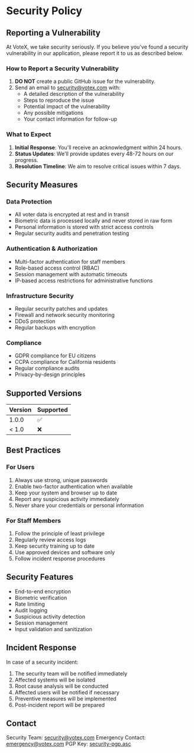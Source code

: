 # Security Policy

## Reporting a Vulnerability

At VoteX, we take security seriously. If you believe you've found a security vulnerability in our application, please report it to us as described below.

### How to Report a Security Vulnerability

1. **DO NOT** create a public GitHub issue for the vulnerability.
2. Send an email to [security@votex.com](mailto:security@votex.com) with:
   - A detailed description of the vulnerability
   - Steps to reproduce the issue
   - Potential impact of the vulnerability
   - Any possible mitigations
   - Your contact information for follow-up

### What to Expect

1. **Initial Response**: You'll receive an acknowledgment within 24 hours.
2. **Status Updates**: We'll provide updates every 48-72 hours on our progress.
3. **Resolution Timeline**: We aim to resolve critical issues within 7 days.

## Security Measures

### Data Protection

- All voter data is encrypted at rest and in transit
- Biometric data is processed locally and never stored in raw form
- Personal information is stored with strict access controls
- Regular security audits and penetration testing

### Authentication & Authorization

- Multi-factor authentication for staff members
- Role-based access control (RBAC)
- Session management with automatic timeouts
- IP-based access restrictions for administrative functions

### Infrastructure Security

- Regular security patches and updates
- Firewall and network security monitoring
- DDoS protection
- Regular backups with encryption

### Compliance

- GDPR compliance for EU citizens
- CCPA compliance for California residents
- Regular compliance audits
- Privacy-by-design principles

## Supported Versions

| Version | Supported          |
| ------- | ------------------ |
| 1.0.0   | :white_check_mark: |
| < 1.0   | :x:                |

## Best Practices

### For Users

1. Always use strong, unique passwords
2. Enable two-factor authentication when available
3. Keep your system and browser up to date
4. Report any suspicious activity immediately
5. Never share your credentials or personal information

### For Staff Members

1. Follow the principle of least privilege
2. Regularly review access logs
3. Keep security training up to date
4. Use approved devices and software only
5. Follow incident response procedures

## Security Features

- End-to-end encryption
- Biometric verification
- Rate limiting
- Audit logging
- Suspicious activity detection
- Session management
- Input validation and sanitization

## Incident Response

In case of a security incident:

1. The security team will be notified immediately
2. Affected systems will be isolated
3. Root cause analysis will be conducted
4. Affected users will be notified if necessary
5. Preventive measures will be implemented
6. Post-incident report will be prepared

## Contact

Security Team: [security@votex.com](mailto:security@votex.com)
Emergency Contact: [emergency@votex.com](mailto:emergency@votex.com)
PGP Key: [security-pgp.asc](https://votex.com/security-pgp.asc)
